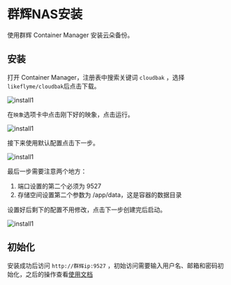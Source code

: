 # 群辉NAS安装

使用群辉 Container Manager 安装云朵备份。

## 安装

打开 Container Manager，注册表中搜索关键词 `cloudbak` ，选择 `likeflyme/cloudbak`后点击下载。

![install1](https://static.raining.top/wechat-cloud-bak/org-website/install-synology1.png)

在`映象`选项卡中点击刚下好的映象，点击运行。

![install1](https://static.raining.top/wechat-cloud-bak/org-website/install-synology2.png)

接下来使用默认配置点击下一步。

![install1](https://static.raining.top/wechat-cloud-bak/org-website/install-synology3.png)


最后一步需要注意两个地方：
1. 端口设置的第二个必须为 9527
2. 存储空间设置第二个参数为 /app/data，这是容器的数据目录

设置好后剩下的配置不用修改，点击下一步创建完后启动。

![install1](https://static.raining.top/wechat-cloud-bak/org-website/install-synology4.png)

## 初始化

安装成功后访问 `http://群辉ip:9527` ，初始访问需要输入用户名、邮箱和密码初始化，之后的操作查看[使用文档](/use/create-session) 
